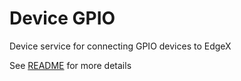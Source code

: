 # Device GPIO

Device service for connecting GPIO devices to EdgeX

See [README](https://github.com/edgexfoundry/device-gpio/tree/{{edgexversion}}#readme) for more details